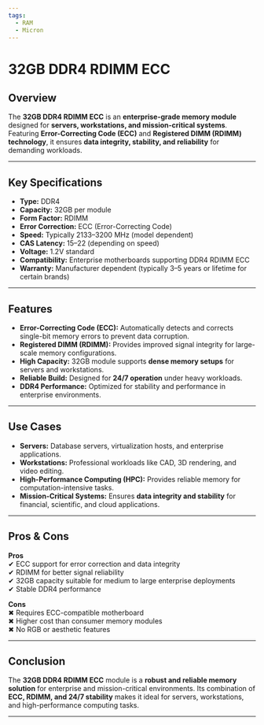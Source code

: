 ```yaml
---
tags:
  - RAM
  - Micron
---
```


# 32GB DDR4 RDIMM ECC

## Overview
The **32GB DDR4 RDIMM ECC** is an **enterprise-grade memory module** designed for **servers, workstations, and mission-critical systems**. Featuring **Error-Correcting Code (ECC)** and **Registered DIMM (RDIMM) technology**, it ensures **data integrity, stability, and reliability** for demanding workloads.

---

## Key Specifications

- **Type:** DDR4  
- **Capacity:** 32GB per module  
- **Form Factor:** RDIMM  
- **Error Correction:** ECC (Error-Correcting Code)  
- **Speed:** Typically 2133–3200 MHz (model dependent)  
- **CAS Latency:** 15–22 (depending on speed)  
- **Voltage:** 1.2V standard  
- **Compatibility:** Enterprise motherboards supporting DDR4 RDIMM ECC  
- **Warranty:** Manufacturer dependent (typically 3–5 years or lifetime for certain brands)  

---

## Features

- **Error-Correcting Code (ECC):** Automatically detects and corrects single-bit memory errors to prevent data corruption.  
- **Registered DIMM (RDIMM):** Provides improved signal integrity for large-scale memory configurations.  
- **High Capacity:** 32GB module supports **dense memory setups** for servers and workstations.  
- **Reliable Build:** Designed for **24/7 operation** under heavy workloads.  
- **DDR4 Performance:** Optimized for stability and performance in enterprise environments.  

---

## Use Cases

- **Servers:** Database servers, virtualization hosts, and enterprise applications.  
- **Workstations:** Professional workloads like CAD, 3D rendering, and video editing.  
- **High-Performance Computing (HPC):** Provides reliable memory for computation-intensive tasks.  
- **Mission-Critical Systems:** Ensures **data integrity and stability** for financial, scientific, and cloud applications.  

---

## Pros & Cons

**Pros**  
✔ ECC support for error correction and data integrity  
✔ RDIMM for better signal reliability  
✔ 32GB capacity suitable for medium to large enterprise deployments  
✔ Stable DDR4 performance  

**Cons**  
✖ Requires ECC-compatible motherboard  
✖ Higher cost than consumer memory modules  
✖ No RGB or aesthetic features  

---

## Conclusion

The **32GB DDR4 RDIMM ECC** module is a **robust and reliable memory solution** for enterprise and mission-critical environments. Its combination of **ECC, RDIMM, and 24/7 stability** makes it ideal for servers, workstations, and high-performance computing tasks.  

---
